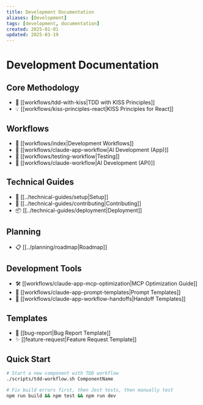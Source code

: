 ```yaml
---
title: Development Documentation
aliases: [Development]
tags: [development, documentation]
created: 2025-01-01
updated: 2025-03-19
---
```


# Development Documentation

## Core Methodology
- 🧠 [[workflows/tdd-with-kiss|TDD with KISS Principles]]
- 💡 [[workflows/kiss-principles-react|KISS Principles for React]]

## Workflows
- 🔄 [[workflows/index|Development Workflows]]
- 🤖 [[workflows/claude-app-workflow|AI Development (App)]]
- 🧪 [[workflows/testing-workflow|Testing]]
- 💬 [[workflows/claude-workflow|AI Development (API)]]

## Technical Guides
- 🚀 [[../technical-guides/setup|Setup]]
- 📝 [[../technical-guides/contributing|Contributing]]
- 📦 [[../technical-guides/deployment|Deployment]]

## Planning
- 📋 [[../planning/roadmap|Roadmap]]

## Development Tools
- 🛠️ [[workflows/claude-app-mcp-optimization|MCP Optimization Guide]]
- 📝 [[workflows/claude-app-prompt-templates|Prompt Templates]]
- 🔄 [[workflows/claude-app-workflow-handoffs|Handoff Templates]]

## Templates
- 🐛 [[bug-report|Bug Report Template]]
- ✨ [[feature-request|Feature Request Template]]

## Quick Start
```bash
# Start a new component with TDD workflow
./scripts/tdd-workflow.sh ComponentName

# Fix build errors first, then Jest tests, then manually test
npm run build && npm test && npm run dev
```